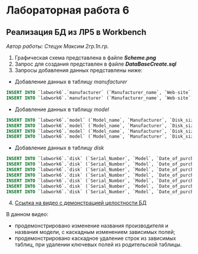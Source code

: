 # __Лабораторная работа 6__

## __Реализация БД из ЛР5 в Workbench__

_Автор работы: Стецук Максим 2гр.1п.гр._


1. Графическая схема представлена в файле __*Scheme.png*__
2. Запрос для создания представлен в файле __*DataBaseCreate.sql*__
3. Запросы добавления данных представлены ниже:
- Добавление данных в таблицу _manufacturer_
```sql
INSERT INTO `labwork6`.`manufacturer` (`Manufacturer_name`, `Web-site`) VALUES ('super_disks', 'super_disks.org');
INSERT INTO `labwork6`.`manufacturer` (`Manufacturer_name`, `Web-site`) VALUES ('disksForYou', 'disksFY.ru');
```
- Добавление данных в таблицу _model_
```sql
INSERT INTO `labwork6`.`model` (`Model_name`, `Manufacturer`, `Disk_size`, `Rotation_speed`, `Interface_type`) VALUES ('simple', 'super_disks', '128', '1000', 'common');
INSERT INTO `labwork6`.`model` (`Model_name`, `Manufacturer`, `Disk_size`, `Rotation_speed`, `Interface_type`) VALUES ('standard', 'super_disks', '512', '3000', 'normal');
INSERT INTO `labwork6`.`model` (`Model_name`, `Manufacturer`, `Disk_size`, `Rotation_speed`, `Interface_type`) VALUES ('model1', 'disksForYou', '256', '2000', 'standard');
INSERT INTO `labwork6`.`model` (`Model_name`, `Manufacturer`, `Disk_size`, `Rotation_speed`, `Interface_type`) VALUES ('model2', 'disksForYou', '1024', '4000', 'standard');
```
- Добавление данных в таблицу _disk_
```sql
INSERT INTO `labwork6`.`disk` (`Serial_Number`, `Model`, `Date_of_purchase`) VALUES ('123', 'simple', '2022-01-12');
INSERT INTO `labwork6`.`disk` (`Serial_Number`, `Model`, `Date_of_purchase`) VALUES ('234', 'simple', '2022-02-23');
INSERT INTO `labwork6`.`disk` (`Serial_Number`, `Model`, `Date_of_purchase`) VALUES ('137', 'standard', '2022-01-29');
INSERT INTO `labwork6`.`disk` (`Serial_Number`, `Model`, `Date_of_purchase`) VALUES ('179', 'model1', '2023-03-27');
INSERT INTO `labwork6`.`disk` (`Serial_Number`, `Model`, `Date_of_purchase`) VALUES ('181', 'model1', '2022-08-19');
INSERT INTO `labwork6`.`disk` (`Serial_Number`, `Model`, `Date_of_purchase`) VALUES ('138', 'model1', '2022-06-15');
INSERT INTO `labwork6`.`disk` (`Serial_Number`, `Model`, `Date_of_purchase`) VALUES ('172', 'model2', '2021-04-03');
```
4. [Ссылка на видео с демонстрацией целостности БД](https://disk.yandex.ru/i/qzLvVD9MHDvNsg)

В данном видео:
- продемонстрировано изменение названия производителя и названия модели, с каскадным изменением зависимых полей;
- продемонстрировано каскадное удаление строк из зависимых таблиц, при удалении ключевых полей из родительской таблицы.
